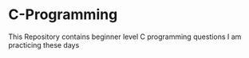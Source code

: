 # C-Programming
This Repository contains beginner level C programming questions I am practicing these days
